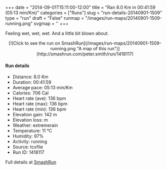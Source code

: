 +++
date = "2014-09-01T15:11:00-12:00"
title = "Ran 8.0 Km in 00:41:59 (05:13 min/Km)"
categories = ["Runs"]
slug = "run-details-20140901-1509"
type = "run"
draft = "False"
runmap = "/images/run-maps/20140901-1509-running.png"
svgmap = '<polyline points="0 55, 0 57, 0 57, 1 59, 1 60, 7 56, 13 48, 18 46, 23 44, 29 47, 33 44, 34 43, 34 41, 40 41, 55 42, 58 44, 69 53, 73 55, 83 56, 100 52, 86 56, 78 56, 72 54, 55 42, 40 41, 34 41, 33 44, 29 47, 23 45, 19 46, 14 49, 12 49, 9 53">'
+++

Feeling wet, wet, wet. And a little bit blown about. 



<!--more-->

<center>
[![Click to see the run on SmashRun](/images/run-maps/20140901-1509-running.png "A map of this run")](http://smashrun.com/peter.smith/run/1418117)
</center>

#### Run details

* Distance: 8.0 Km
* Duration: 00:41:59
* Average pace: 05:13 min/Km
* Calories: 706 Cal
* Heart rate (ave): 136 bpm
* Heart rate (max): 136 bpm
* Heart rate (min): 136 bpm
* Elevation gain: 142 m
* Elevation loss:  m
* Weather: extremerain
* Temperature: 11 &deg;C
* Humidity: 97%
* Activity: running
* Source: tcxfile
* Run ID: 1418117

Full details at [SmashRun](http://smashrun.com/peter.smith/run/1418117)